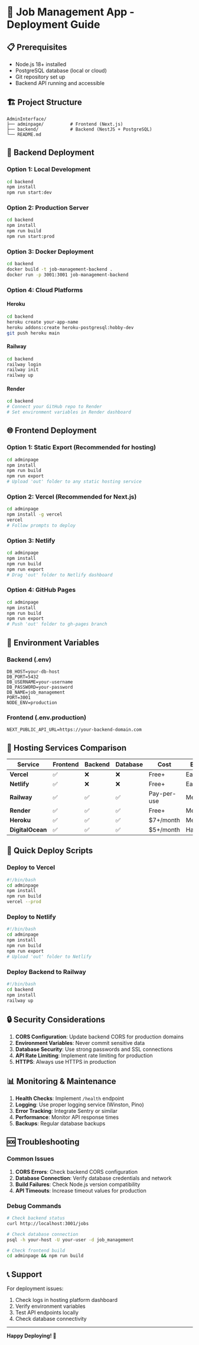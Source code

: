 # 🚀 Job Management App - Deployment Guide

## 📋 Prerequisites

- Node.js 18+ installed
- PostgreSQL database (local or cloud)
- Git repository set up
- Backend API running and accessible

## 🏗️ Project Structure

```
AdminInterface/
├── adminpage/          # Frontend (Next.js)
├── backend/            # Backend (NestJS + PostgreSQL)
└── README.md
```

## 🔧 Backend Deployment

### Option 1: Local Development

```bash
cd backend
npm install
npm run start:dev
```

### Option 2: Production Server

```bash
cd backend
npm install
npm run build
npm run start:prod
```

### Option 3: Docker Deployment

```bash
cd backend
docker build -t job-management-backend .
docker run -p 3001:3001 job-management-backend
```

### Option 4: Cloud Platforms

#### Heroku

```bash
cd backend
heroku create your-app-name
heroku addons:create heroku-postgresql:hobby-dev
git push heroku main
```

#### Railway

```bash
cd backend
railway login
railway init
railway up
```

#### Render

```bash
cd backend
# Connect your GitHub repo to Render
# Set environment variables in Render dashboard
```

## 🌐 Frontend Deployment

### Option 1: Static Export (Recommended for hosting)

```bash
cd adminpage
npm install
npm run build
npm run export
# Upload 'out' folder to any static hosting service
```

### Option 2: Vercel (Recommended for Next.js)

```bash
cd adminpage
npm install -g vercel
vercel
# Follow prompts to deploy
```

### Option 3: Netlify

```bash
cd adminpage
npm install
npm run build
npm run export
# Drag 'out' folder to Netlify dashboard
```

### Option 4: GitHub Pages

```bash
cd adminpage
npm install
npm run build
npm run export
# Push 'out' folder to gh-pages branch
```

## 🔑 Environment Variables

### Backend (.env)

```env
DB_HOST=your-db-host
DB_PORT=5432
DB_USERNAME=your-username
DB_PASSWORD=your-password
DB_NAME=job_management
PORT=3001
NODE_ENV=production
```

### Frontend (.env.production)

```env
NEXT_PUBLIC_API_URL=https://your-backend-domain.com
```

## 📱 Hosting Services Comparison

| Service          | Frontend | Backend | Database | Cost        | Ease   |
| ---------------- | -------- | ------- | -------- | ----------- | ------ |
| **Vercel**       | ✅       | ❌      | ❌       | Free+       | Easy   |
| **Netlify**      | ✅       | ❌      | ❌       | Free+       | Easy   |
| **Railway**      | ✅       | ✅      | ✅       | Pay-per-use | Medium |
| **Render**       | ✅       | ✅      | ✅       | Free+       | Medium |
| **Heroku**       | ✅       | ✅      | ✅       | $7+/month   | Medium |
| **DigitalOcean** | ✅       | ✅      | ✅       | $5+/month   | Hard   |

## 🚀 Quick Deploy Scripts

### Deploy to Vercel

```bash
#!/bin/bash
cd adminpage
npm install
npm run build
vercel --prod
```

### Deploy to Netlify

```bash
#!/bin/bash
cd adminpage
npm install
npm run build
npm run export
# Upload 'out' folder to Netlify
```

### Deploy Backend to Railway

```bash
#!/bin/bash
cd backend
npm install
railway up
```

## 🔒 Security Considerations

1. **CORS Configuration**: Update backend CORS for production domains
2. **Environment Variables**: Never commit sensitive data
3. **Database Security**: Use strong passwords and SSL connections
4. **API Rate Limiting**: Implement rate limiting for production
5. **HTTPS**: Always use HTTPS in production

## 📊 Monitoring & Maintenance

1. **Health Checks**: Implement `/health` endpoint
2. **Logging**: Use proper logging service (Winston, Pino)
3. **Error Tracking**: Integrate Sentry or similar
4. **Performance**: Monitor API response times
5. **Backups**: Regular database backups

## 🆘 Troubleshooting

### Common Issues

1. **CORS Errors**: Check backend CORS configuration
2. **Database Connection**: Verify database credentials and network
3. **Build Failures**: Check Node.js version compatibility
4. **API Timeouts**: Increase timeout values for production

### Debug Commands

```bash
# Check backend status
curl http://localhost:3001/jobs

# Check database connection
psql -h your-host -U your-user -d job_management

# Check frontend build
cd adminpage && npm run build
```

## 📞 Support

For deployment issues:

1. Check logs in hosting platform dashboard
2. Verify environment variables
3. Test API endpoints locally
4. Check database connectivity

---

**Happy Deploying! 🎉**
